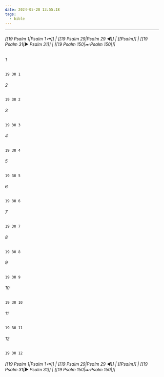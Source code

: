 ```yaml
---
date: 2024-05-28 13:55:18
tags:
  - bible
---
```

___

###### [[19 Psalm 1|Psalm 1 ⏮]] | [[19 Psalm 29|Psalm 29 ◀]] | [[Psalm]] | [[19 Psalm 31|▶ Psalm 31]] | [[19 Psalm 150|⏭ Psalm 150|]]

###### 1
``` verse
19 30 1 
```
###### 2
``` verse
19 30 2 
```
###### 3
``` verse
19 30 3 
```
###### 4
``` verse
19 30 4 
```
###### 5
``` verse
19 30 5 
```
###### 6
``` verse
19 30 6 
```
###### 7
``` verse
19 30 7 
```
###### 8
``` verse
19 30 8 
```
###### 9
``` verse
19 30 9 
```
###### 10
``` verse
19 30 10 
```
###### 11
``` verse
19 30 11 
```
###### 12
``` verse
19 30 12 
```

###### [[19 Psalm 1|Psalm 1 ⏮]] | [[19 Psalm 29|Psalm 29 ◀]] | [[Psalm]] | [[19 Psalm 31|▶ Psalm 31]] | [[19 Psalm 150|⏭ Psalm 150|]]


